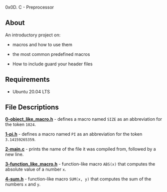 0x0D. C - Preprocessor

## About

An introductory project on:

- macros and how to use them

- the most common predefined macros

- How to include guard your header files

## Requirements

- Ubuntu 20.04 LTS

## File Descriptions

**[0-object_like_macro.h](0-object_like_macro.h)** - defines a macro named `SIZE` as an abbreviation for the token `1024`.



**[1-pi.h](1-pi.h)** - defines a macro named `PI` as an abbreviation for the token `3.14159265359`.



**[2-main.c](2-main.c)** - prints the name of the file it was compiled from, followed by a new line.



**[3-function_like_macro.h](3-function_like_macro.h)** - function-like macro `ABS(x)` that computes the absolute value of a number `x`.



**[4-sum.h](4-sum.h)** - function-like macro `SUM(x, y)` that computes the sum of the numbers `x` and `y`.
